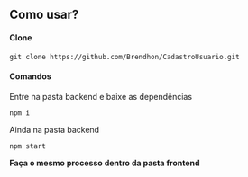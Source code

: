 ## Como usar?

#### Clone
```
git clone https://github.com/Brendhon/CadastroUsuario.git
```
#### Comandos
Entre na pasta backend e baixe as dependências
```
npm i
```
Ainda na pasta backend
```
npm start
```
**Faça o mesmo processo dentro da pasta frontend**
